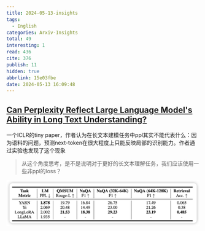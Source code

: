 ```yaml
---
title: 2024-05-13-insights
tags:
  - English
categories: Arxiv-Insights
total: 49
interesting: 1
read: 436
cite: 376
publish: 11
hidden: true
abbrlink: 15e03fbe
date: 2024-05-13 16:09:48
---
```


## [**Can Perplexity Reflect Large Language Model's Ability in Long Text Understanding?**](https://arxiv.org/pdf/2405.06105)

一个ICLR的tiny paper，作者认为在长文本建模任务中ppl其实不能代表什么：因为语料的问题，预测next-token在很大程度上只能反映局部的识别能力。作者通过实验也发现了这个现象

> 从这个角度思考，是不是说明对于更好的长文本理解任务，我们应该使用一些非ppl的loss？

<img src="../../files/images/arxiv-insights/2024-05-13-05-17/ppl-long.png">
